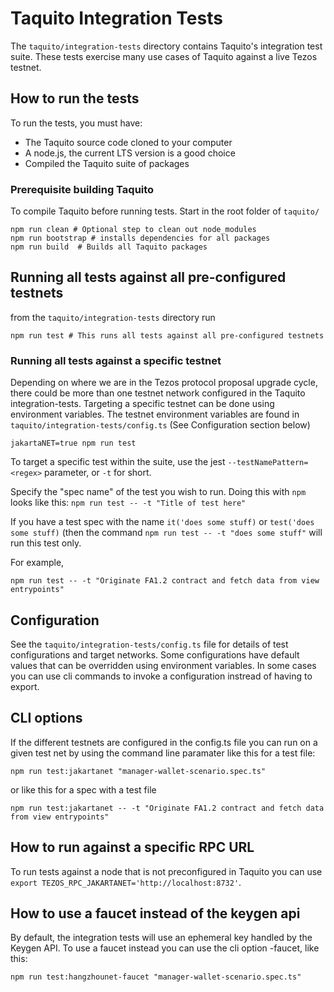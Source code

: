 # Taquito Integration Tests

The `taquito/integration-tests` directory contains Taquito's integration test suite. These tests exercise many use cases of Taquito against a live Tezos testnet.

## How to run the tests
 
To run the tests, you must have:

- The Taquito source code cloned to your computer
- A node.js, the current LTS version is a good choice
- Compiled the Taquito suite of packages

### Prerequisite building Taquito

To compile Taquito before running tests.
Start in the root folder of `taquito/`

```
npm run clean # Optional step to clean out node_modules 
npm run bootstrap # installs dependencies for all packages
npm run build  # Builds all Taquito packages
```

## Running all tests against all pre-configured testnets

from the `taquito/integration-tests` directory run

```
npm run test # This runs all tests against all pre-configured testnets
```

### Running all tests against a specific testnet

Depending on where we are in the Tezos protocol proposal upgrade cycle, there could be more than one testnet network configured in the Taquito integration-tests. Targeting a specific testnet can be done using environment variables. The testnet environment variables are found in `taquito/integration-tests/config.ts` (See Configuration section below)  

```
jakartaNET=true npm run test
```

To target a specific test within the suite, use the jest `--testNamePattern=<regex>` parameter, or `-t` for short.

Specify the "spec name" of the test you wish to run. Doing this with `npm` looks like this:
`npm run test -- -t "Title of test here"`

If you have a test spec with the name `it('does some stuff)` or `test('does some stuff)` (then the command `npm run test -- -t "does some stuff"` will run this test only.

For example,
```
npm run test -- -t "Originate FA1.2 contract and fetch data from view entrypoints" 
```

## Configuration

See the `taquito/integration-tests/config.ts` file for details of test configurations and target networks. Some configurations have default values that can be overridden using environment variables. In some cases you can use cli commands to invoke a configuration instread of having to export. 

## CLI options

If the different testnets are configured in the config.ts file you can run on a given test net by using the command line paramater like this for a test file:

```
npm run test:jakartanet "manager-wallet-scenario.spec.ts"
```

or like this for a spec with a test file

```
npm run test:jakartanet -- -t "Originate FA1.2 contract and fetch data from view entrypoints" 
```

## How to run against a specific RPC URL

To run tests against a node that is not preconfigured in Taquito you can use 
`export TEZOS_RPC_JAKARTANET='http://localhost:8732'`. 

## How to use a faucet instead of the keygen api

By default, the integration tests will use an ephemeral key handled by the Keygen API. To use a faucet instead you can use the cli option <testnet>-faucet, like this:

```
npm run test:hangzhounet-faucet "manager-wallet-scenario.spec.ts"
```
